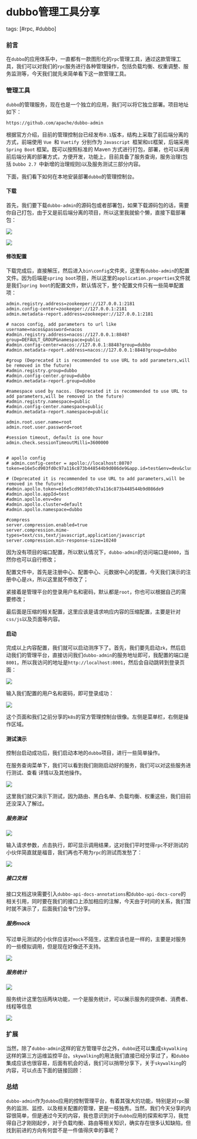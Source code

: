 # dubbo管理工具分享
tags: [#rpc, #dubbo]

### 前言

在`dubbo`的应用体系中，一直都有一款图形化的`rpc`管理工具，通过这款管理工具，我们可以对我们的`rpc`服务进行各种管理操作，包括负载均衡、权重调整、服务监测等，今天我们就先来简单看下这一款管理工具。

### 管理工具

`dubbo`的管理服务，现在也是一个独立的应用，我们可以将它独立部署。项目地址如下：

```
https://github.com/apache/dubbo-admin
```

根据官方介绍，目前的管理控制台已经发布` 0.1 `版本，结构上采取了前后端分离的方式，前端使用 `Vue `和 `Vuetify `分别作为 `Javascript `框架和`UI`框架，后端采用 `Spring Boot` 框架。既可以按照标准的 Maven 方式进行打包，部署，也可以采用前后端分离的部署方式，方便开发，功能上，目前具备了服务查询，服务治理(包括 `Dubbo 2.7 `中新增的治理规则)以及服务测试三部分内容。

下面，我们看下如何在本地安装部署`dubbo`的管理控制台。

#### 下载

首先，我们要下载`dubbo-admin`的源码包或者部署包，如果下载源码包的话，需要你自己打包，由于又是前后端分离的项目，所以这里我就偷个懒，直接下载部署包：

![](https://syske-pic-bed.oss-cn-hangzhou.aliyuncs.com/imgs/images/20210815180225.png)

![](https://syske-pic-bed.oss-cn-hangzhou.aliyuncs.com/imgs/images/20210815180355.png)

#### 修改配置

下载完成后，直接解压，然后进入`bin\config`文件夹，这里有`dubbo-admin`的配置文件。因为后端是`spring boot`项目，所以这里的`application.properties`文件就是我们`spring boot`的配置文件，默认情况下，整个配置文件只有一些简单配置项：

```properties
admin.registry.address=zookeeper://127.0.0.1:2181
admin.config-center=zookeeper://127.0.0.1:2181
admin.metadata-report.address=zookeeper://127.0.0.1:2181

# nacos config, add parameters to url like username=nacos&password=nacos
#admin.registry.address=nacos://127.0.0.1:8848?group=DEFAULT_GROUP&namespace=public
#admin.config-center=nacos://127.0.0.1:8848?group=dubbo
#admin.metadata-report.address=nacos://127.0.0.1:8848?group=dubbo

#group (Deprecated it is recommended to use URL to add parameters,will be removed in the future)
#admin.registry.group=dubbo
#admin.config-center.group=dubbo
#admin.metadata-report.group=dubbo

#namespace used by nacos. (Deprecated it is recommended to use URL to add parameters,will be removed in the future)
#admin.registry.namespace=public
#admin.config-center.namespace=public
#admin.metadata-report.namespace=public

admin.root.user.name=root
admin.root.user.password=root

#session timeout, default is one hour
admin.check.sessionTimeoutMilli=3600000


# apollo config
# admin.config-center = apollo://localhost:8070?token=e16e5cd903fd0c97a116c873b448544b9d086de9&app.id=test&env=dev&cluster=default&namespace=dubbo

# (Deprecated it is recommended to use URL to add parameters,will be removed in the future)
#admin.apollo.token=e16e5cd903fd0c97a116c873b448544b9d086de9
#admin.apollo.appId=test
#admin.apollo.env=dev
#admin.apollo.cluster=default
#admin.apollo.namespace=dubbo

#compress
server.compression.enabled=true
server.compression.mime-types=text/css,text/javascript,application/javascript
server.compression.min-response-size=10240
```

因为没有项目的端口配置，所以默认情况下，`dubbo-admin`的访问端口是`8080`，当然你也可以自行修改；

配置文件中，首先是注册中心、配置中心、元数据中心的配置，今天我们演示的注册中心是`zk`，所以这里就不修改了；

紧接着是管理平台的登录用户名和密码，默认都是`root`，你也可以根据自己的需要修改；

最后面是压缩的相关配置，这里应该是请求响应内容的压缩配置，主要是针对`css/js`以及页面等内容。

#### 启动

完成以上内容配置，我们就可以启动测序下了。首先，我们要先启动`zk`，然后启动我们的管理平台，直接访问我们`dubbo-admin`的服务地址即可，我配置的端口是`8001`，所以我访问的地址是`http://localhost:8001`，然后会自动跳转到登录页面：

![](https://syske-pic-bed.oss-cn-hangzhou.aliyuncs.com/imgs/images/20210815182040.png)

输入我们配置的用户名和密码，即可登录成功：

![](https://syske-pic-bed.oss-cn-hangzhou.aliyuncs.com/imgs/images/20210815182129.png)

这个页面和我们之前分享的`k8s`的官方管理控制台很像。左侧是菜单栏，右侧是操作区域。

#### 测试演示

控制台启动成功后，我们启动本地的`dubbo`项目，进行一些简单操作。

在服务查询菜单下，我们可以看到我们刚刚启动好的服务，我们可以对这些服务进行测试、查看 详情以及其他操作。

![](https://syske-pic-bed.oss-cn-hangzhou.aliyuncs.com/imgs/images/20210815182639.png)

这里我们就只演示下测试，因为路由、黑白名单、负载均衡、权重这些，我们目前还没深入了解过。

##### 服务测试

![](https://syske-pic-bed.oss-cn-hangzhou.aliyuncs.com/imgs/images/20210815182827.png)

输入请求参数，点击执行，即可显示调用结果，这对我们平时觉得`rpc`不好测试的小伙伴简直就是福音，我们再也不用为`rpc`的测试而发愁了：

![](https://syske-pic-bed.oss-cn-hangzhou.aliyuncs.com/imgs/images/20210815182927.png)

##### 接口文档

接口文档这块需要引入`dubbo-api-docs-annotations`和`dubbo-api-docs-core`的相关引用，同时要在我们的接口上添加相应的注解，今天由于时间的关系，我们暂时就不演示了，后面我们会专门分享。

##### 服务mock

写过单元测试的小伙伴应该对`mock`不陌生，这里应该也是一样的，主要是对服务的一些模拟调用，但是现在好像还不支持。

![](https://syske-pic-bed.oss-cn-hangzhou.aliyuncs.com/imgs/images/20210815183629.png)

##### 服务统计

![](https://syske-pic-bed.oss-cn-hangzhou.aliyuncs.com/imgs/images/20210815184213.png)

服务统计这里包括两块功能，一个是服务统计，可以展示服务的提供者、消费者、线程等信息

![](https://syske-pic-bed.oss-cn-hangzhou.aliyuncs.com/imgs/images/20210815184412.png)

### 扩展

当然，除了`dubbo-admin`这样的官方管理平台之外，`dubbo`还可以集成`skywalking`这样的第三方运维监控平台。`skywalking`的用法我们直接已经分享过了，和`dubbo`集成应该也很容易，后面有机会的话，我们可以捎带分享下，关于`skywalking`的内容，可以点击下面的链接回顾：



### 总结 

`dubbo-admin`作为`dubbo`应用的控制管理平台，有着其强大的功能，特别是对`rpc`服务的监测、监控、以及相关配置的管理，更是一枝独秀。当然，我们今天分享的内容很简单，但是通过今天的内容，我也意识到对于`dubbo`应用的探索和学习，我觉得自己才刚刚起步，对于负载均衡、路由等相关知识，确实存在很多认知缺陷，但找到前进的方向有何尝不是一件值得庆幸的事呢？




